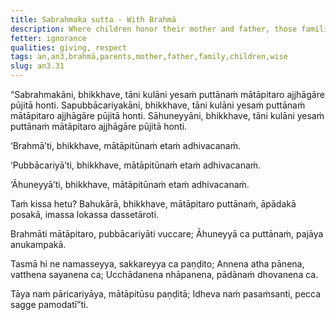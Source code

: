 ```yaml
---
title: Sabrahmaka sutta - With Brahmā
description: Where children honor their mother and father, those families are said to dwell with Brahmā.
fetter: ignorance
qualities: giving, respect
tags: an,an3,brahmā,parents,mother,father,family,children,wise
slug: an3.31
---
```


“Sabrahmakāni, bhikkhave, tāni kulāni yesaṁ puttānaṁ mātāpitaro ajjhāgāre pūjitā honti. Sapubbācariyakāni, bhikkhave, tāni kulāni yesaṁ puttānaṁ mātāpitaro ajjhāgāre pūjitā honti. Sāhuneyyāni, bhikkhave, tāni kulāni yesaṁ puttānaṁ mātāpitaro ajjhāgāre pūjitā honti.

‘Brahmā’ti, bhikkhave, mātāpitūnaṁ etaṁ adhivacanaṁ.

‘Pubbācariyā’ti, bhikkhave, mātāpitūnaṁ etaṁ adhivacanaṁ.

‘Āhuneyyā’ti, bhikkhave, mātāpitūnaṁ etaṁ adhivacanaṁ.

Taṁ kissa hetu? Bahukārā, bhikkhave, mātāpitaro puttānaṁ, āpādakā posakā, imassa lokassa dassetāroti.

Brahmāti mātāpitaro,
pubbācariyāti vuccare;
Āhuneyyā ca puttānaṁ,
pajāya anukampakā.

Tasmā hi ne namasseyya,
sakkareyya ca paṇḍito;
Annena atha pānena,
vatthena sayanena ca;
Ucchādanena nhāpanena,
pādānaṁ dhovanena ca.

Tāya naṁ pāricariyāya,
mātāpitūsu paṇḍitā;
Idheva naṁ pasaṁsanti,
pecca sagge pamodatī”ti.
